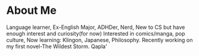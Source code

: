 # About Me

Language learner, Ex-English Major, ADHDer, Nerd, New to CS but have enough interest and curiosity(for now)
Interested in comics/manga, pop culture, 
Now learning: Klingon, Japanese, Philosophy.
Recently working on my first novel-The Wildest Storm.
Qapla'
